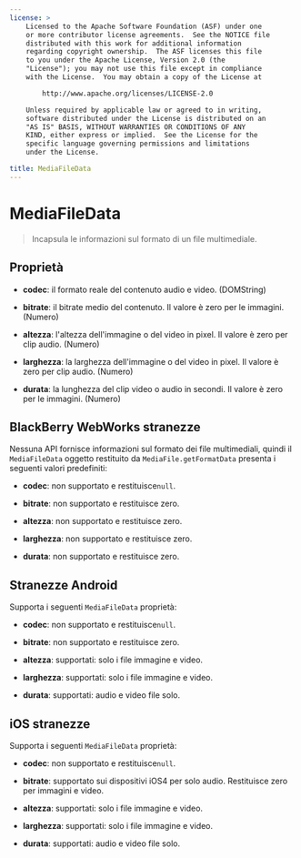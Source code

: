 ```yaml
---
license: >
    Licensed to the Apache Software Foundation (ASF) under one
    or more contributor license agreements.  See the NOTICE file
    distributed with this work for additional information
    regarding copyright ownership.  The ASF licenses this file
    to you under the Apache License, Version 2.0 (the
    "License"); you may not use this file except in compliance
    with the License.  You may obtain a copy of the License at

        http://www.apache.org/licenses/LICENSE-2.0

    Unless required by applicable law or agreed to in writing,
    software distributed under the License is distributed on an
    "AS IS" BASIS, WITHOUT WARRANTIES OR CONDITIONS OF ANY
    KIND, either express or implied.  See the License for the
    specific language governing permissions and limitations
    under the License.

title: MediaFileData
---
```


# MediaFileData

> Incapsula le informazioni sul formato di un file multimediale.

## Proprietà

*   **codec**: il formato reale del contenuto audio e video. (DOMString)

*   **bitrate**: il bitrate medio del contenuto. Il valore è zero per le immagini. (Numero)

*   **altezza**: l'altezza dell'immagine o del video in pixel. Il valore è zero per clip audio. (Numero)

*   **larghezza**: la larghezza dell'immagine o del video in pixel. Il valore è zero per clip audio. (Numero)

*   **durata**: la lunghezza del clip video o audio in secondi. Il valore è zero per le immagini. (Numero)

## BlackBerry WebWorks stranezze

Nessuna API fornisce informazioni sul formato dei file multimediali, quindi il `MediaFileData` oggetto restituito da `MediaFile.getFormatData` presenta i seguenti valori predefiniti:

*   **codec**: non supportato e restituisce`null`.

*   **bitrate**: non supportato e restituisce zero.

*   **altezza**: non supportato e restituisce zero.

*   **larghezza**: non supportato e restituisce zero.

*   **durata**: non supportato e restituisce zero.

## Stranezze Android

Supporta i seguenti `MediaFileData` proprietà:

*   **codec**: non supportato e restituisce`null`.

*   **bitrate**: non supportato e restituisce zero.

*   **altezza**: supportati: solo i file immagine e video.

*   **larghezza**: supportati: solo i file immagine e video.

*   **durata**: supportati: audio e video file solo.

## iOS stranezze

Supporta i seguenti `MediaFileData` proprietà:

*   **codec**: non supportato e restituisce`null`.

*   **bitrate**: supportato sui dispositivi iOS4 per solo audio. Restituisce zero per immagini e video.

*   **altezza**: supportati: solo i file immagine e video.

*   **larghezza**: supportati: solo i file immagine e video.

*   **durata**: supportati: audio e video file solo.